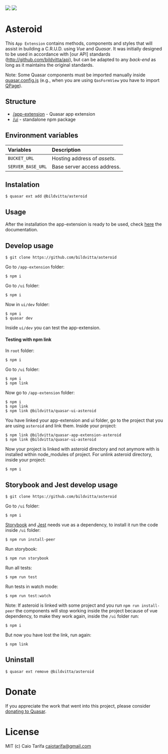 <img src="https://img.shields.io/npm/v/@bildvitta/quasar-ui-asteroid.svg?label=quasar-ui-asteroid">
<img src="https://img.shields.io/npm/v/@bildvitta/quasar-app-extension-asteroid.svg?label=quasar-app-extension-asteroid">

# Asteroid
This `App Extension` contains methods, components and styles that will assist in building a C.R.U.D. using *Vue* and *Quasar*. It was initially designed to be used in accordance with [our API] standards (http://github.com/bildvitta/api), but can be adapted to any _back-end_ as long as it maintains the original standards.

Note: Some Quasar components must be imported manually inside [quasar.config.js](https://quasar.dev/quasar-cli/quasar-conf-js#Property%3A-framework) (e.g., when you are using `QasFormView` you have to import [QPage](https://quasar.dev/layout/page#Introduction)).


## Structure
* [/app-extension](app-extension) - Quasar app extension
* [/ui](ui) - standalone npm package

## Environment variables

| Variables | Description |
|:-|:-|
| `BUCKET_URL` | Hosting address of _assets_. |
| `SERVER_BASE_URL` | Base server access address. |

## Instalation

```
$ quasar ext add @bildvitta/asteroid
```

## Usage
After the installation the app-extension is ready to be used, check [here](https://asteroid-og52m.ondigitalocean.app) the documentation.

## Develop usage
```
$ git clone https://github.com/bildvitta/asteroid
```

Go to `/app-extension` folder:
```
$ npm i
```

Go to `/ui` folder:
```
$ npm i
```

Now in `ui/dev` folder:
```
$ npm i
$ quasar dev
```
Inside `ui/dev` you can test the app-extension.

#### Testing with npm link
In `root` folder:
```
$ npm i
```

Go to `/ui` folder:
```
$ npm i
$ npm link
```

Now go to `/app-extension` folder:
```
$ npm i
$ npm link
$ npm link @bildvitta/quasar-ui-asteroid
```

You have linked your app-extension and ui folder,  go to the project that you are using `asteroid` and link them.
Inside your project:

```
$ npm link @bildvitta/quasar-app-extension-asteroid
$ npm link @bildvitta/quasar-ui-asteroid
```

Now your project is linked with asteroid directory and not anymore with is installed within node_modules of project.
For unlink asteroid directory, inside your project:

```
$ npm i
```

## Storybook and Jest develop usage
```
$ git clone https://github.com/bildvitta/asteroid
```

Go to `/ui` folder:
```
$ npm i
```

[Storybook](https://storybook.js.org/docs/vue/get-started/introduction) and [Jest](https://vue-test-utils.vuejs.org) needs vue as a dependency, to install it run the code inside `/ui` folder:
```
$ npm run install-peer
```

Run storybook:
```
$ npm run storybook
```

Run all tests:
```
$ npm run test
```

Run tests in watch mode:
```
$ npm run test:watch
```

Note: If asteroid is linked with some project and you run `npm run install-peer` the components will stop working inside the project because of vue dependency, to make they work again, inside the `/ui` folder run:
```
$ npm i
```

But now you have lost the link, run again:
```
$ npm link
```

## Uninstall

```
$ quasar ext remove @bildvitta/asteroid
```

# Donate
If you appreciate the work that went into this project, please consider [donating to Quasar](https://donate.quasar.dev).

# License
MIT (c) Caio Tarifa <caiotarifa@gmail.com>

